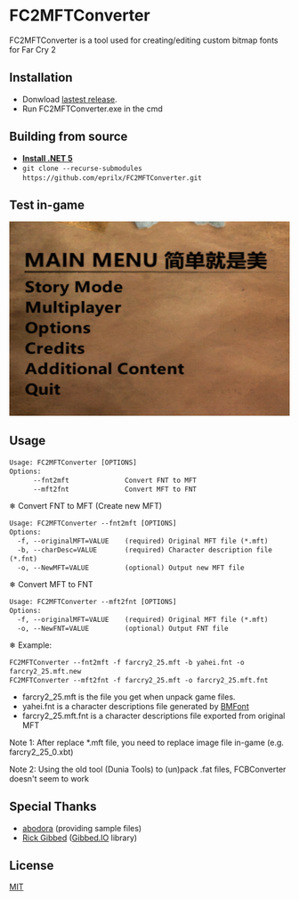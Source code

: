 # FC2MFTConverter
FC2MFTConverter is a tool used for creating/editing custom bitmap fonts for Far Cry 2

## Installation

- Donwload [lastest release](https://github.com/eprilx/FFDConverter/releases).
- Run FC2MFTConverter.exe in the cmd

## Building from source
- **[Install .NET 5](https://dotnet.microsoft.com/download/dotnet/5.0)**
- ``git clone --recurse-submodules https://github.com/eprilx/FC2MFTConverter.git``

## Test in-game

<img src="sampleImg/menu2.png"/>

## Usage

```
Usage: FC2MFTConverter [OPTIONS]
Options:
      --fnt2mft              Convert FNT to MFT
      --mft2fnt              Convert MFT to FNT
```
❄ Convert FNT to MFT (Create new MFT)
```
Usage: FC2MFTConverter --fnt2mft [OPTIONS]
Options:
  -f, --originalMFT=VALUE    (required) Original MFT file (*.mft)
  -b, --charDesc=VALUE       (required) Character description file (*.fnt)
  -o, --NewMFT=VALUE         (optional) Output new MFT file
```
❄ Convert MFT to FNT
```
Usage: FC2MFTConverter --mft2fnt [OPTIONS]
Options:
  -f, --originalMFT=VALUE    (required) Original MFT file (*.mft)
  -o, --NewFNT=VALUE         (optional) Output FNT file
```
❄ Example:
```
FC2MFTConverter --fnt2mft -f farcry2_25.mft -b yahei.fnt -o farcry2_25.mft.new
FC2MFTConverter --mft2fnt -f farcry2_25.mft -o farcry2_25.mft.fnt
```

- farcry2_25.mft is the file you get when unpack game files.
- yahei.fnt is a character descriptions file generated by [BMFont](https://www.angelcode.com/products/bmfont/)
- farcry2_25.mft.fnt is a character descriptions file exported from original MFT

Note 1: After replace \*.mft file, you need to replace image file in-game (e.g. farcry2_25_0.xbt)

Note 2: Using  the old tool (Dunia Tools) to (un)pack .fat files, FCBConverter doesn't seem to work


## Special Thanks
- [abodora](https://github.com/abodora) (providing sample files)
- [Rick Gibbed](https://github.com/gibbed) ([Gibbed.IO](https://github.com/gibbed/Gibbed.IO) library)

## License
[MIT](LICENSE)
